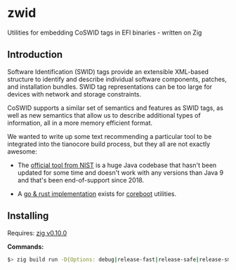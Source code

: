 # zwid

Utilities for embedding CoSWID tags in EFI binaries - written on Zig

Introduction
------------

Software Identification (SWID) tags provide an extensible XML-based structure to
identify and describe individual software components, patches, and installation
bundles. SWID tag representations can be too large for devices with network and
storage constraints.

CoSWID supports a similar set of semantics and features as SWID tags, as well
as new semantics that allow us to describe additional types of information, all
in a more memory efficient format.

We wanted to write up some text recommending a particular tool to be integrated
into the tianocore build process, but they all are not exactly awesome:

 * The [official tool from NIST](https://github.com/usnistgov/swid-tools) is a
   huge Java codebase that hasn't been updated for some time and doesn't work
   with any versions than Java 9 and that's been end-of-support since 2018.

 * A [go & rust implementation](https://github.com/platform-system-interface/sbom) exists for [coreboot](https://coreboot.org/) utilities.

Installing
----------

Requires: [zig v0.10.0](https://ziglang.org/download)

**Commands:**

```bash
$> zig build run -D{Options: debug|release-fast|release-safe|release-small} -- path/firmware.bin
```
